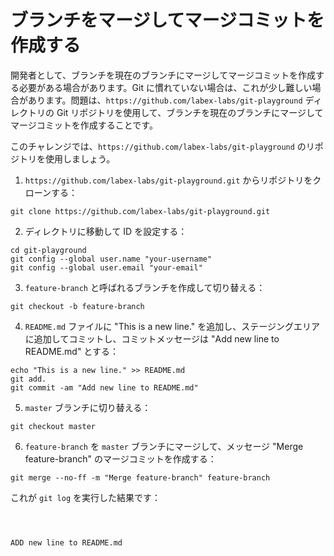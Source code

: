 # ブランチをマージしてマージコミットを作成する

開発者として、ブランチを現在のブランチにマージしてマージコミットを作成する必要がある場合があります。Git に慣れていない場合は、これが少し難しい場合があります。問題は、`https://github.com/labex-labs/git-playground` ディレクトリの Git リポジトリを使用して、ブランチを現在のブランチにマージしてマージコミットを作成することです。

このチャレンジでは、`https://github.com/labex-labs/git-playground` のリポジトリを使用しましょう。

1. `https://github.com/labex-labs/git-playground.git` からリポジトリをクローンする：

```shell
git clone https://github.com/labex-labs/git-playground.git
```

2. ディレクトリに移動して ID を設定する：

```shell
cd git-playground
git config --global user.name "your-username"
git config --global user.email "your-email"
```

3. `feature-branch` と呼ばれるブランチを作成して切り替える：

```shell
git checkout -b feature-branch
```

4. `README.md` ファイルに "This is a new line." を追加し、ステージングエリアに追加してコミットし、コミットメッセージは "Add new line to README.md" とする：

```shell
echo "This is a new line." >> README.md
git add.
git commit -am "Add new line to README.md"
```

5. `master` ブランチに切り替える：

```shell
git checkout master
```

6. `feature-branch` を `master` ブランチにマージして、メッセージ "Merge feature-branch" のマージコミットを作成する：

```shell
git merge --no-ff -m "Merge feature-branch" feature-branch
```

これが `git log` を実行した結果です：

```shell



ADD new line to README.md
```
